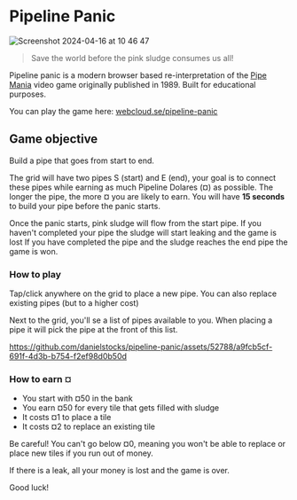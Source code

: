 # Pipeline Panic

![Screenshot 2024-04-16 at 10 46 47](https://github.com/danielstocks/pipeline-panic/assets/52788/6980cde7-6aa0-4b73-8bbe-555bed14936b)

> Save the world before the pink sludge consumes us all!

Pipeline panic is a modern browser based re-interpretation of the [Pipe Mania](https://en.wikipedia.org/wiki/Pipe_Mania) video game originally published in 1989. Built for educational purposes.

You can play the game here: [webcloud.se/pipeline-panic](https://webcloud.se/pipeline-panic)

## Game objective

Build a pipe that goes from start to end.

The grid will have two pipes S (start) and E (end), your goal is to connect these pipes while earning as much Pipeline Dolares (¤) as possible. The longer the pipe, the more ¤ you are likely to earn. You will have **15 seconds** to build your pipe before the panic starts.

Once the panic starts, pink sludge will flow from the start pipe. If you haven't completed your pipe the sludge will start leaking and the game is lost
If you have completed the pipe and the sludge reaches the end pipe the game is won.

### How to play

Tap/click anywhere on the grid to place a new pipe. You can also replace existing pipes (but to a higher cost)

Next to the grid, you'll se a list of pipes available to you. When placing a pipe it will pick the pipe at the front of this list.

https://github.com/danielstocks/pipeline-panic/assets/52788/a9fcb5cf-691f-4d3b-b754-f2ef98d0b50d

### How to earn ¤

- You start with ¤50 in the bank
- You earn ¤50 for every tile that gets filled with sludge
- It costs ¤1 to place a tile
- It costs ¤2 to replace an existing tile

Be careful! You can't go below ¤0, meaning you won't be able to replace or place new tiles if you run out of money.

If there is a leak, all your money is lost and the game is over.

Good luck!
